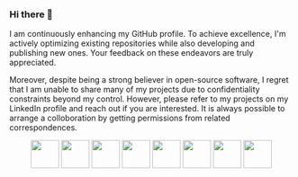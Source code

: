 ### Hi there 👋

<!--
**MSK0306/MSK0306** is a ✨ _special_ ✨ repository because its `README.md` (this file) appears on your GitHub profile.

Here are some ideas to get you started:

- 🔭 I’m currently working on ...
- 🌱 I’m currently learning ...
- 👯 I’m looking to collaborate on ...
- 🤔 I’m looking for help with ...
- 💬 Ask me about ...
- 📫 How to reach me: ...
- 😄 Pronouns: ...
- ⚡ Fun fact: ...
-->

I am continuously enhancing my GitHub profile.
To achieve excellence, I'm actively optimizing existing repositories while also developing and publishing new ones.
Your feedback on these endeavors are truly appreciated.

Moreover, despite being a strong believer in open-source software, I regret that I am unable to share many of my projects due to confidentiality constraints beyond my control. However, please refer to my projects on my LinkedIn profile and reach out if you are interested. It is always possible to arrange a colloboration by getting permissions from related correspondences.

<div align="center">
  <img src="https://cdn.jsdelivr.net/gh/devicons/devicon@latest/icons/matlab/matlab-original.svg" height="50" width="50"/>
  <img src="https://cdn.jsdelivr.net/gh/devicons/devicon@latest/icons/python/python-original.svg"  height="50" width="50"/>
  <img src="https://cdn.jsdelivr.net/gh/devicons/devicon@latest/icons/cplusplus/cplusplus-original.svg"  height="50" width="50"/>
  <img src="https://cdn.jsdelivr.net/gh/devicons/devicon@latest/icons/c/c-original.svg"  height="50" width="50"/>
  <img src="https://cdn.jsdelivr.net/gh/devicons/devicon@latest/icons/linux/linux-original.svg"  height="50" width="50"/>
  <img src="https://cdn.jsdelivr.net/gh/devicons/devicon@latest/icons/docker/docker-original.svg"  height="50" width="50"/>
  <img src="https://cdn.jsdelivr.net/gh/devicons/devicon@latest/icons/git/git-original.svg"  height="50" width="50"/>
  <img src="https://cdn.jsdelivr.net/gh/devicons/devicon@latest/icons/latex/latex-original.svg"  height="50" width="50"/>



</div>
